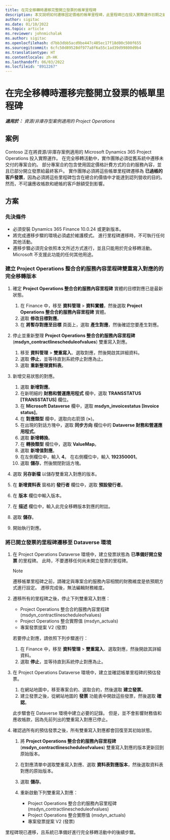 ```yaml
---
title: 在完全移轉時遷移完整開立發票的帳單里程碑
description: 本文說明如何遷移固定價格的帳單里程碑，此里程碑已在投入實際運作日期之前向客戶開立未交付專案合約的發票。
author: sigitac
ms.date: 01/10/2022
ms.topic: article
ms.reviewer: johnmichalak
ms.author: sigitac
ms.openlocfilehash: d7bb3dbb5acd9be447c405ec17f18d00c500f655
ms.sourcegitcommit: 6cfc50d89528df977a8f6a55c1ad39d99800d9b4
ms.translationtype: HT
ms.contentlocale: zh-HK
ms.lasthandoff: 06/03/2022
ms.locfileid: "8912267"
---
```

# <a name="migrate-fully-invoiced-billing-milestones-at-cutover"></a>在完全移轉時遷移完整開立發票的帳單里程碑

_**適用於：** 資源/非庫存型案例適用的 Project Operations_

## <a name="scenario"></a>案例

Contoso 正在將資源/非庫存案例適用的 Microsoft Dynamics 365 Project Operations 投入實際運作。 在完全移轉活動中，實作團隊必須從舊系統中遷移未交付的專案合約。 部分專案合約包含使用固定價格計費方式的合約服務內容，並且已部分開立發票給最終客戶。 實作團隊必須將這些帳單里程碑遷移為 **已過帳的客戶發票**，因為必須將這些里程碑包含在總合約價值中才能達到認列營收的目的。 然而，不可讓應收帳款和總帳的客戶餘額受到影響。

## <a name="solution"></a>方案

### <a name="prerequisites"></a>先決條件

- 必須安裝 Dynamics 365 Finance 10.0.24 或更新版本。
- 將完成遷移步驟的環境必須處於維護模式。 進行里程碑遷移時，不可執行任何其他活動。
- 遷移步驟必須完全依照本文所述方式進行，並且只能用於完全移轉活動。 Microsoft 不支援此功能的任何其他用途。

### <a name="create-a-cutover-version-of-the-project-operations-integration-contract-line-milestones-dual-write-map"></a>建立 Project Operations 整合合約服務內容里程碑雙重寫入對應的的完全移轉版本 

1. 確定 **Project Operations 整合合約服務內容里程碑** 實體的目標對應已是最新狀態。 

    1. 在 Finance 中，移至 **資料管理** \> **資料實體**，然後選取 **Project Operations 整合合約服務內容里程碑** 實體。 
    2. 選取 **修改目標對應**。 
    3. 在 **將暫存對應至目標** 頁面上，選取 **產生對應**，然後確認您要產生對應。

2. 停止並重新整理 **Project Operations 整合合約服務內容里程碑** (**msdyn\_contractlinescheduleofvalues**) 雙重寫入對應。 

    1. 移至 **資料管理** \> **雙重寫入**、選取對應，然後開啟其詳細資料。 
    2. 選取 **停止**，並等待直到系統停止對應為止。 
    3. 選取 **重新整理資料表**。

3. 新增交易狀態的對應。

    1. 選取 **新增對應**。
    2. 在新明細的 **財務和營運應用程式** 欄中，選取 **TRANSSTATUS \[TRANSSTATUS\]** 欄位。
    3. 在 **Microsoft Dataverse** 欄中，選取 **msdyn\_invoicestatus \[Invoice status\]**。
    4. 在 **對應類型** 欄中，選取向右箭頭 (**\>**)。
    5. 在出現的對話方塊中，選取 **同步方向** 欄位中的 **Dataverse 財務和營運應用程式**。
    6. 選取 **新增轉換**。
    7. 在 **轉換類型** 欄位中，選取 **ValueMap**。
    8. 選取 **新增值對應**。
    9. 在左側欄位中，輸入 **4**。 在右側欄位中，輸入 **192350001**。 
    10. 選取 **儲存**，然後關閉對話方塊。

4. 選取 **另存新檔** 以儲存雙重寫入對應的版本。 
5. 在 **新增資料表** 窗格的 **發行者** 欄位中，選取 **預設發行者**。
6. 在 **版本** 欄位中輸入版本。
7. 在 **描述** 欄位中，輸入此完全移轉版本對應的附註。 
8. 選取 **儲存**。
9. 開始執行對應。

### <a name="migrate-invoiced-milestones-to-the-dataverse-environment"></a>將已開立發票的里程碑遷移至 Dataverse 環境

1. 在 Project Operations Dataverse 環境中，建立發票狀態為 **已準備好開立發票** 的里程碑。 此時，不要遷移任何尚未開立發票的里程碑。

    > [!NOTE]
    > 遷移帳單里程碑之前，請確定與專案合約服務內容相關的財務維度是依預期方式進行設定。 遷移完成後，無法編輯財務維度。

2. 遷移所有的里程碑之後，停止下列雙重寫入對應：

    - Project Operations 整合合約服務內容里程碑 (msdyn\_contractlinescheduleofvalues)
    - Project Operations 整合實際值 (msdyn\_actuals)
    - 專案發票提案 V2 (發票)

    若要停止對應，請依照下列步驟進行：

    1. 在 Finance 中，移至 **資料管理** \> **雙重寫入**、選取對應，然後開啟其詳細資料。
    2. 選取 **停止**，並等待直到系統停止對應為止。

3. 在 Project Operations Dataverse 環境中，建立並確認帳單里程碑的預估發票。 

    1. 在網站地圖中，移至專案合約、選取合約，然後選取 **建立發票**。
    2. 建立發票之後，從網站地圖的 **發票** 功能表中開啟這些發票，然後選取 **確認**。

    此步驟會在 Dataverse 環境中建立必要的記錄。 但是，並不會影響財務值和應收帳款，因為先前列出的雙重寫入對應已停止。

4. 確認過所有的預估發票之後，所有雙重寫入對應都會回復至其初始狀態。

    1. 將 **Project Operations 整合合約服務內容里程碑** (**msdyn\_contractlinescheduleofvalues**) 雙重寫入對應的版本更新回到原始版本。 
    2. 在對應清單中選取雙重寫入對應、選取 **資料表對應版本**，然後選取資料表對應的原始版本。
    3. 選取 **儲存**。
    4. 重新啟動下列雙重寫入對應：

        - Project Operations 整合合約服務內容里程碑 (msdyn\_contractlinescheduleofvalues)
        - Project Operations 整合實際值 (msdyn\_actuals)
        - 專案發票提案 V2 (發票)

里程碑現已遷移，且系統已準備好進行完全移轉活動中的後續步驟。
